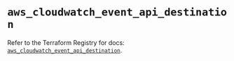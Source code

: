 # `aws_cloudwatch_event_api_destination`

Refer to the Terraform Registry for docs: [`aws_cloudwatch_event_api_destination`](https://registry.terraform.io/providers/hashicorp/aws/4.54.0/docs/resources/cloudwatch_event_api_destination).
